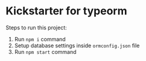 # Kickstarter for typeorm

Steps to run this project:

1. Run `npm i` command
2. Setup database settings inside `ormconfig.json` file
3. Run `npm start` command
